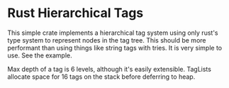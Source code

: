 # Rust Hierarchical Tags

This simple crate implements a hierarchical tag system using only rust's type system to represent nodes in the tag tree.
This should be more performant than using things like string tags with tries.
It is very simple to use.  See the example.

Max depth of a tag is 6 levels, although it's easily extensible.
TagLists allocate space for 16 tags on the stack before deferring to heap.
